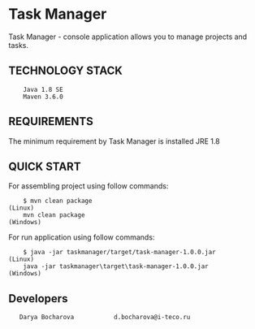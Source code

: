 Task Manager
============

Task Manager - console application allows you to manage projects and tasks.


TECHNOLOGY STACK
----------------

        Java 1.8 SE
        Maven 3.6.0


REQUIREMENTS
------------

The minimum requirement by Task Manager is installed JRE 1.8


QUICK START
-----------
For assembling project using follow commands:

        $ mvn clean package                                                         (Linux)
        mvn clean package                                                          (Windows)

For run application using follow commands:

        $ java -jar taskmanager/target/task-manager-1.0.0.jar                (Linux)
        java -jar taskmanager\target\task-manager-1.0.0.jar                 (Windows)


Developers
-----------

       Darya Bocharova           d.bocharova@i-teco.ru
